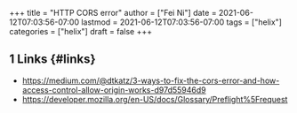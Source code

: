 +++
title = "HTTP CORS error"
author = ["Fei Ni"]
date = 2021-06-12T07:03:56-07:00
lastmod = 2021-06-12T07:03:56-07:00
tags = ["helix"]
categories = ["helix"]
draft = false
+++

## <span class="section-num">1</span> Links {#links}

-   <https://medium.com/@dtkatz/3-ways-to-fix-the-cors-error-and-how-access-control-allow-origin-works-d97d55946d9>
-   <https://developer.mozilla.org/en-US/docs/Glossary/Preflight%5Frequest>

